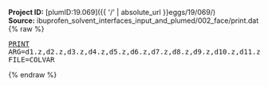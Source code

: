 **Project ID:** [plumID:19.069]({{ '/' | absolute_url }}eggs/19/069/)  
**Source:** ibuprofen_solvent_interfaces_input_and_plumed/002_face/print.dat  
{% raw %}<pre>
<a href="https://plumed.github.io/doc-master/user-doc/html/_p_r_i_n_t.html">PRINT</a> ARG=d1.z,d2.z,d3.z,d4.z,d5.z,d6.z,d7.z,d8.z,d9.z,d10.z,d11.z,d12.z,d13.z,d14.z,d15.z,d16.z,d17.z,d18.z,d19.z,d20.z,d21.z,d22.z,d23.z,d24.z,d25.z,d26.z,d27.z,d28.z,d29.z,d30.z,d31.z,d32.z,d33.z,d34.z,d35.z,d36.z,d37.z,d38.z,d39.z,d40.z,d41.z,d42.z,d43.z,d44.z,d45.z,d46.z,d47.z,d48.z,d49.z,d50.z,d51.z,d52.z,d53.z,d54.z,d55.z,d56.z,d57.z,d58.z,d59.z,d60.z,d61.z,d62.z,d63.z,d64.z,d65.z,d66.z,d67.z,d68.z,d69.z,d70.z,d71.z,d72.z,d73.z,d74.z,d75.z,d76.z,d77.z,d78.z,d79.z,d80.z,d81.z,d82.z,d83.z,d84.z,d85.z,d86.z,d87.z,d88.z,d89.z,d90.z,d91.z,d92.z,d93.z,d94.z,d95.z,d96.z,d97.z,d98.z,d99.z,d100.z,d101.z,d102.z,d103.z,d104.z,d105.z,d106.z,d107.z,d108.z,d109.z,d110.z,d111.z,d112.z,d113.z,d114.z,d115.z,d116.z,d117.z,d118.z,d119.z,d120.z,d121.z,d122.z,d123.z,d124.z,d125.z,d126.z,d127.z,d128.z,d129.z,d130.z,d131.z,d132.z,d133.z,d134.z,d135.z,d136.z,d137.z,d138.z,d139.z,d140.z,d141.z,d142.z,d143.z,d144.z,d145.z,d146.z,d147.z,d148.z,d149.z,d150.z,d151.z,d152.z,d153.z,d154.z,d155.z,d156.z,d157.z,d158.z,d159.z,d160.z,d161.z,d162.z,d163.z,d164.z,d165.z,d166.z,d167.z,d168.z,d169.z,d170.z,d171.z,d172.z,d173.z,d174.z,d175.z,d176.z,d177.z,d178.z,d179.z,d180.z,d181.z,d182.z,d183.z,d184.z,d185.z,d186.z,d187.z,d188.z,d189.z,d190.z,d191.z,d192.z,d193.z,d194.z,d195.z,d196.z,d197.z,d198.z,d199.z,d200.z,d201.z,d202.z,d203.z,d204.z,d205.z,d206.z,d207.z,d208.z,d209.z,d210.z,d211.z,d212.z,d213.z,d214.z,d215.z,d216.z,d217.z,d218.z,d219.z,d220.z,d221.z,d222.z,d223.z,d224.z,d225.z,d226.z,d227.z,d228.z,d229.z,d230.z,d231.z,d232.z,d233.z,d234.z,d235.z,d236.z,d237.z,d238.z,d239.z,d240.z,d241.z,d242.z,d243.z,d244.z,d245.z,d246.z,d247.z,d248.z,d249.z,d250.z,d251.z,d252.z,d253.z,d254.z,d255.z,d256.z,d257.z,d258.z,d259.z,d260.z,d261.z,d262.z,d263.z,d264.z,d265.z,d266.z,d267.z,d268.z,d269.z,d270.z,d271.z,d272.z,d273.z,d274.z,d275.z,d276.z,d277.z,d278.z,d279.z,d280.z,d281.z,d282.z,d283.z,d284.z,d285.z,d286.z,d287.z,d288.z,d289.z,d290.z,d291.z,d292.z,d293.z,d294.z,d295.z,d296.z,d297.z,d298.z,d299.z,d300.z,d301.z,d302.z,d303.z,d304.z,d305.z,d306.z,d307.z,d308.z,d309.z,d310.z,d311.z,d312.z,d313.z,d314.z,d315.z,d316.z,d317.z,d318.z,d319.z,d320.z,d321.z,d322.z,d323.z,d324.z,d325.z,d326.z,d327.z,d328.z,d329.z,d330.z,d331.z,d332.z,d333.z,d334.z,d335.z,d336.z,d337.z,d338.z,d339.z,d340.z,d341.z,d342.z,d343.z,d344.z,d345.z,d346.z,d347.z,d348.z,d349.z,d350.z,d351.z,d352.z,d353.z,d354.z,d355.z,d356.z,d357.z,d358.z,d359.z,d360.z,d361.z,d362.z,d363.z,d364.z,d365.z,d366.z,d367.z,d368.z,d369.z,d370.z,d371.z,d372.z,d373.z,d374.z,d375.z,d376.z,d377.z,d378.z,d379.z,d380.z,d381.z,d382.z,d383.z,d384.z,d385.z,d386.z,d387.z,d388.z,d389.z,d390.z,d391.z,d392.z,d393.z,d394.z,d395.z,d396.z,d397.z,d398.z,d399.z,d400.z,d401.z,d402.z,d403.z,d404.z,d405.z,d406.z,d407.z,d408.z,d409.z,d410.z,d411.z,d412.z,d413.z,d414.z,d415.z,d416.z,d417.z,d418.z,d419.z,d420.z,d421.z,d422.z,d423.z,d424.z,d425.z,d426.z,d427.z,d428.z,d429.z,d430.z,d431.z,d432.z,d433.z,d434.z,d435.z,d436.z,d437.z,d438.z,d439.z,d440.z,d441.z,d442.z,d443.z,d444.z,d445.z,d446.z,d447.z,d448.z,d449.z,d450.z,d451.z,d452.z,d453.z,d454.z,d455.z,d456.z,d457.z,d458.z,d459.z,d460.z,d461.z,d462.z,d463.z,d464.z,d465.z,d466.z,d467.z,d468.z,d469.z,d470.z,d471.z,d472.z,d473.z,d474.z,d475.z,d476.z,d477.z,d478.z,d479.z,d480.z,d481.z,d482.z,d483.z,d484.z,d485.z,d486.z,d487.z,d488.z,d489.z,d490.z,d491.z,d492.z,d493.z,d494.z,d495.z,d496.z,d497.z,d498.z,d499.z,d500.z,d501.z,d502.z,d503.z,d504.z,d505.z,d506.z,d507.z,d508.z,d509.z,d510.z,d511.z,d512.z,d513.z,d514.z,d515.z,d516.z,d517.z,d518.z,d519.z,d520.z,d521.z,d522.z,d523.z,d524.z,d525.z,d526.z,d527.z,d528.z,d529.z,d530.z,d531.z,d532.z,d533.z,d534.z,d535.z,d536.z,d537.z,d538.z,d539.z,d540.z,d541.z,d542.z,d543.z,d544.z,d545.z,d546.z,d547.z,d548.z,d549.z,d550.z,d551.z,d552.z,d553.z,d554.z,d555.z,d556.z,d557.z,d558.z,d559.z,d560.z,d561.z,d562.z,d563.z,d564.z,d565.z,d566.z,d567.z,d568.z,d569.z,d570.z,d571.z,d572.z,d573.z,d574.z,d575.z,d576.z,d577.z,d578.z,d579.z,d580.z,d581.z,d582.z,d583.z,d584.z,d585.z,d586.z,d587.z,d588.z,d589.z,d590.z,d591.z,d592.z,d593.z,d594.z,d595.z,d596.z,d597.z,d598.z,d599.z,d600.z,d601.z,d602.z,d603.z,d604.z,d605.z,d606.z,d607.z,d608.z,d609.z,d610.z,d611.z,d612.z,d613.z,d614.z,d615.z,d616.z,d617.z,d618.z,d619.z,d620.z,d621.z,d622.z,d623.z,d624.z,d625.z,d626.z,d627.z,d628.z,d629.z,d630.z,d631.z,d632.z,d633.z,d634.z,d635.z,d636.z,d637.z,d638.z,d639.z,d640.z,d641.z,d642.z,d643.z,d644.z,d645.z,d646.z,d647.z,d648.z,d649.z,d650.z,d651.z,d652.z,d653.z,d654.z,d655.z,d656.z,d657.z,d658.z,d659.z,d660.z,d661.z,d662.z,d663.z,d664.z,d665.z,d666.z,d667.z,d668.z,d669.z,d670.z,d671.z,d672.z,d673.z,d674.z,d675.z,d676.z,d677.z,d678.z,d679.z,d680.z,d681.z,d682.z,d683.z,d684.z,d685.z,d686.z,d687.z,d688.z,d689.z,d690.z,d691.z,d692.z,d693.z,d694.z,d695.z,d696.z,d697.z,d698.z,d699.z,d700.z,d701.z,d702.z,d703.z,d704.z,d705.z,d706.z,d707.z,d708.z,d709.z,d710.z,d711.z,d712.z,d713.z,d714.z,d715.z,d716.z,d717.z,d718.z,d719.z,d720.z,d721.z,d722.z,d723.z,d724.z,d725.z,d726.z,d727.z,d728.z,d729.z,d730.z,d731.z,d732.z,d733.z,d734.z,d735.z,d736.z,d737.z,d738.z,d739.z,d740.z,d741.z,d742.z,d743.z,d744.z,d745.z,d746.z,d747.z,d748.z,d749.z,d750.z,d751.z,d752.z,d753.z,d754.z,d755.z,d756.z,d757.z,d758.z,d759.z,d760.z,d761.z,d762.z,d763.z,d764.z,d765.z,d766.z,d767.z,d768.z,d769.z,d770.z,d771.z,d772.z,d773.z,d774.z,d775.z,d776.z,d777.z,d778.z,d779.z,d780.z,d781.z,d782.z,d783.z,d784.z,d785.z,d786.z,d787.z,d788.z,d789.z,d790.z,d791.z,d792.z,d793.z,d794.z,d795.z,d796.z,d797.z,d798.z,d799.z,d800.z,d801.z,d802.z,d803.z,d804.z,d805.z,d806.z,d807.z,d808.z,d809.z,d810.z,d811.z,d812.z,d813.z,d814.z,d815.z,d816.z,d817.z,d818.z,d819.z,d820.z,d821.z,d822.z,d823.z,d824.z,d825.z,d826.z,d827.z,d828.z,d829.z,d830.z,d831.z,d832.z,d833.z,d834.z,d835.z,d836.z,d837.z,d838.z,d839.z,d840.z,d841.z,d842.z,d843.z,d844.z,d845.z,d846.z,d847.z,d848.z,d849.z,d850.z,d851.z,d852.z,d853.z,d854.z,d855.z,d856.z,d857.z,d858.z,d859.z,d860.z,d861.z,d862.z,d863.z,d864.z,d865.z,d866.z,d867.z,d868.z,d869.z,d870.z,d871.z,d872.z,d873.z,d874.z,d875.z,d876.z,d877.z,d878.z,d879.z,d880.z,d881.z,d882.z,d883.z,d884.z,d885.z,d886.z,d887.z,d888.z,d889.z,d890.z,d891.z,d892.z,d893.z,d894.z,d895.z,d896.z,d897.z,d898.z,d899.z,d900.z,d901.z,d902.z,d903.z,d904.z,d905.z,d906.z,d907.z,d908.z,d909.z,d910.z,d911.z,d912.z,d913.z,d914.z,d915.z,d916.z,d917.z,d918.z,d919.z,d920.z,d921.z,d922.z,d923.z,d924.z,d925.z,d926.z,d927.z,d928.z,d929.z,d930.z,d931.z,d932.z,d933.z,d934.z,d935.z,d936.z,d937.z,d938.z,d939.z,d940.z,d941.z,d942.z,d943.z,d944.z,d945.z,d946.z,d947.z,d948.z,d949.z,d950.z,d951.z,d952.z,d953.z,d954.z,d955.z,d956.z,d957.z,d958.z,d959.z,d960.z,d961.z,d962.z,d963.z,d964.z,d965.z,d966.z,d967.z,d968.z,d969.z,d970.z,d971.z,d972.z,d973.z,d974.z,d975.z,d976.z,d977.z,d978.z,d979.z,d980.z,d981.z,d982.z,d983.z,d984.z,d985.z,d986.z,d987.z,d988.z,d989.z,d990.z,d991.z,d992.z,d993.z,d994.z,d995.z,d996.z,d997.z,d998.z,d999.z,d1000.z,d1001.z,d1002.z,d1003.z,d1004.z,d1005.z,d1006.z,d1007.z,d1008.z,d1009.z,d1010.z,d1011.z,d1012.z,d1013.z,d1014.z,d1015.z,d1016.z,d1017.z,d1018.z,d1019.z,d1020.z,d1021.z,d1022.z,d1023.z,d1024.z,d1025.z,d1026.z,d1027.z,d1028.z,d1029.z,d1030.z,d1031.z,d1032.z,d1033.z,d1034.z,d1035.z,d1036.z,d1037.z,d1038.z,d1039.z,d1040.z,d1041.z,d1042.z,d1043.z,d1044.z,d1045.z,d1046.z,d1047.z,d1048.z,d1049.z,d1050.z,d1051.z,d1052.z,d1053.z,d1054.z,d1055.z,d1056.z,d1057.z,d1058.z,d1059.z,d1060.z,d1061.z,d1062.z,d1063.z,d1064.z,d1065.z,d1066.z,d1067.z,d1068.z,d1069.z,d1070.z,d1071.z,d1072.z,d1073.z,d1074.z,d1075.z,d1076.z,d1077.z,d1078.z,d1079.z,d1080.z,d1081.z,d1082.z,d1083.z,d1084.z,d1085.z,d1086.z,d1087.z,d1088.z,d1089.z,d1090.z,d1091.z,d1092.z,d1093.z,d1094.z,d1095.z,d1096.z,d1097.z,d1098.z,d1099.z,d1100.z,d1101.z,d1102.z,d1103.z,d1104.z,d1105.z,d1106.z,d1107.z,d1108.z,d1109.z,d1110.z,d1111.z,d1112.z,d1113.z,d1114.z,d1115.z,d1116.z,d1117.z,d1118.z,d1119.z,d1120.z,d1121.z,d1122.z,d1123.z,d1124.z,d1125.z,d1126.z,d1127.z,d1128.z,d1129.z,d1130.z,d1131.z,d1132.z,d1133.z,d1134.z,d1135.z,d1136.z,d1137.z,d1138.z,d1139.z,d1140.z,d1141.z,d1142.z,d1143.z,d1144.z,d1145.z,d1146.z,d1147.z,d1148.z,d1149.z,d1150.z,d1151.z,d1152.z,d1153.z,d1154.z,d1155.z,d1156.z,d1157.z,d1158.z,d1159.z,d1160.z,d1161.z,d1162.z,d1163.z,d1164.z,d1165.z,d1166.z,d1167.z,d1168.z,d1169.z,d1170.z,d1171.z,d1172.z,d1173.z,d1174.z,d1175.z,d1176.z,d1177.z,d1178.z,d1179.z,d1180.z,d1181.z,d1182.z,d1183.z,d1184.z,d1185.z,d1186.z,d1187.z,d1188.z,d1189.z,d1190.z,d1191.z,d1192.z,d1193.z,d1194.z,d1195.z,d1196.z,d1197.z,d1198.z,d1199.z,d1200.z,d1201.z,d1202.z,d1203.z,d1204.z,d1205.z,d1206.z,d1207.z,d1208.z,d1209.z,d1210.z,d1211.z,d1212.z,d1213.z,d1214.z,d1215.z,d1216.z,d1217.z,d1218.z,d1219.z,d1220.z,d1221.z,d1222.z,d1223.z,d1224.z,d1225.z,d1226.z,d1227.z,d1228.z,d1229.z,d1230.z,d1231.z,d1232.z,d1233.z,d1234.z,d1235.z,d1236.z,d1237.z,d1238.z,d1239.z,d1240.z,d1241.z,d1242.z,d1243.z,d1244.z,d1245.z,d1246.z,d1247.z,d1248.z,d1249.z,d1250.z,d1251.z,d1252.z,d1253.z,d1254.z,d1255.z,d1256.z,d1257.z,d1258.z,d1259.z,d1260.z,d1261.z,d1262.z,d1263.z,d1264.z,d1265.z,d1266.z,d1267.z,d1268.z,d1269.z,d1270.z,d1271.z,d1272.z,d1273.z,d1274.z,d1275.z,d1276.z,d1277.z,d1278.z,d1279.z,d1280.z,d1281.z,d1282.z,d1283.z,d1284.z,d1285.z,d1286.z,d1287.z,d1288.z,d1289.z,d1290.z,d1291.z,d1292.z,d1293.z,d1294.z,d1295.z,d1296.z,d1297.z,d1298.z,d1299.z,d1300.z,d1301.z,d1302.z,d1303.z,d1304.z,d1305.z,d1306.z,d1307.z,d1308.z,d1309.z,d1310.z,d1311.z,d1312.z,d1313.z,d1314.z,d1315.z,d1316.z,d1317.z,d1318.z,d1319.z,d1320.z,d1321.z,d1322.z,d1323.z,d1324.z,d1325.z,d1326.z,d1327.z,d1328.z,d1329.z,d1330.z,d1331.z,d1332.z,d1333.z,d1334.z,d1335.z,d1336.z,d1337.z,d1338.z,d1339.z,d1340.z,d1341.z,d1342.z,d1343.z,d1344.z,d1345.z,d1346.z,d1347.z,d1348.z,d1349.z,d1350.z,d1351.z,d1352.z,d1353.z,d1354.z,d1355.z,d1356.z,d1357.z,d1358.z,d1359.z,d1360.z,d1361.z,d1362.z,d1363.z,d1364.z,d1365.z,d1366.z,d1367.z,d1368.z,d1369.z,d1370.z,d1371.z,d1372.z,d1373.z,d1374.z,d1375.z,d1376.z,d1377.z,d1378.z,d1379.z,d1380.z,d1381.z,d1382.z,d1383.z,d1384.z,d1385.z,d1386.z,d1387.z,d1388.z,d1389.z,d1390.z,d1391.z,d1392.z,d1393.z,d1394.z,d1395.z,d1396.z,d1397.z,d1398.z,d1399.z,d1400.z,d1401.z,d1402.z,d1403.z,d1404.z,d1405.z,d1406.z,d1407.z,d1408.z,d1409.z,d1410.z,d1411.z,d1412.z,d1413.z,d1414.z,d1415.z,d1416.z,d1417.z,d1418.z,d1419.z,d1420.z,d1421.z,d1422.z,d1423.z,d1424.z,d1425.z,d1426.z,d1427.z,d1428.z,d1429.z,d1430.z,d1431.z,d1432.z,d1433.z,d1434.z,d1435.z,d1436.z,d1437.z,d1438.z,d1439.z,d1440.z,d1441.z,d1442.z,d1443.z,d1444.z,d1445.z,d1446.z,d1447.z,d1448.z,d1449.z,d1450.z,d1451.z,d1452.z,d1453.z,d1454.z,d1455.z,d1456.z,d1457.z,d1458.z,d1459.z,d1460.z,d1461.z,d1462.z,d1463.z,d1464.z,d1465.z,d1466.z,d1467.z,d1468.z,d1469.z,d1470.z,d1471.z,d1472.z,d1473.z,d1474.z,d1475.z,d1476.z,d1477.z,d1478.z,d1479.z,d1480.z,d1481.z,d1482.z,d1483.z,d1484.z,d1485.z,d1486.z,d1487.z,d1488.z,d1489.z,d1490.z,d1491.z,d1492.z,d1493.z,d1494.z,d1495.z,d1496.z,d1497.z,d1498.z,d1499.z,d1500.z,d1501.z,d1502.z,d1503.z,d1504.z,d1505.z,d1506.z,d1507.z,d1508.z,d1509.z,d1510.z,d1511.z,d1512.z,d1513.z,d1514.z,d1515.z,d1516.z,d1517.z,d1518.z,d1519.z,d1520.z,d1521.z,d1522.z,d1523.z,d1524.z,d1525.z,d1526.z,d1527.z,d1528.z,d1529.z,d1530.z,d1531.z,d1532.z,d1533.z,d1534.z,d1535.z,d1536.z,d1537.z,d1538.z,d1539.z,d1540.z,d1541.z,d1542.z,d1543.z,d1544.z,d1545.z,d1546.z,d1547.z,d1548.z,d1549.z,d1550.z,d1551.z,d1552.z,d1553.z,d1554.z,d1555.z,d1556.z,d1557.z,d1558.z,d1559.z,d1560.z,d1561.z,d1562.z,d1563.z,d1564.z,d1565.z,d1566.z,d1567.z,d1568.z,d1569.z,d1570.z,d1571.z,d1572.z,d1573.z,d1574.z,d1575.z,d1576.z,d1577.z,d1578.z,d1579.z,d1580.z,d1581.z,d1582.z,d1583.z,d1584.z,d1585.z,d1586.z,d1587.z,d1588.z,d1589.z,d1590.z,d1591.z,d1592.z,d1593.z,d1594.z,d1595.z,d1596.z,d1597.z,d1598.z,d1599.z,d1600.z,d1601.z,d1602.z,d1603.z,d1604.z,d1605.z,d1606.z,d1607.z,d1608.z,d1609.z,d1610.z,d1611.z,d1612.z,d1613.z,d1614.z,d1615.z,d1616.z,d1617.z,d1618.z,d1619.z,d1620.z,d1621.z,d1622.z,d1623.z,d1624.z,d1625.z,d1626.z,d1627.z,d1628.z,d1629.z,d1630.z,d1631.z,d1632.z,d1633.z,d1634.z,d1635.z,d1636.z,d1637.z,d1638.z,d1639.z,d1640.z,d1641.z,d1642.z,d1643.z,d1644.z,d1645.z,d1646.z,d1647.z,d1648.z,d1649.z,d1650.z,d1651.z,d1652.z,d1653.z,d1654.z,d1655.z,d1656.z,d1657.z,d1658.z,d1659.z,d1660.z,d1661.z,d1662.z,d1663.z,d1664.z,d1665.z,d1666.z,d1667.z,d1668.z,d1669.z,d1670.z,d1671.z,d1672.z,d1673.z,d1674.z,d1675.z,d1676.z,d1677.z,d1678.z,d1679.z,d1680.z,d1681.z,d1682.z,d1683.z,d1684.z,d1685.z,d1686.z,d1687.z,d1688.z,d1689.z,d1690.z,d1691.z,d1692.z,d1693.z,d1694.z,d1695.z,d1696.z,d1697.z,d1698.z,d1699.z,d1700.z,d1701.z,d1702.z,d1703.z,d1704.z,d1705.z,d1706.z,d1707.z,d1708.z,d1709.z,d1710.z,d1711.z,d1712.z,d1713.z,d1714.z,d1715.z,d1716.z,d1717.z,d1718.z,d1719.z,d1720.z,d1721.z,d1722.z,d1723.z,d1724.z,d1725.z,d1726.z,d1727.z,d1728.z,d1729.z,d1730.z,d1731.z,d1732.z,d1733.z,d1734.z,d1735.z,d1736.z,d1737.z,d1738.z,d1739.z,d1740.z,d1741.z,d1742.z,d1743.z,d1744.z,d1745.z,d1746.z,d1747.z,d1748.z,d1749.z,d1750.z,d1751.z,d1752.z,d1753.z,d1754.z,d1755.z,d1756.z,d1757.z,d1758.z,d1759.z,d1760.z,d1761.z,d1762.z,d1763.z,d1764.z,d1765.z,d1766.z,d1767.z,d1768.z,d1769.z,d1770.z,d1771.z,d1772.z,d1773.z,d1774.z,d1775.z,d1776.z,d1777.z,d1778.z,d1779.z,d1780.z,d1781.z,d1782.z,d1783.z,d1784.z,d1785.z,d1786.z,d1787.z,d1788.z,d1789.z,d1790.z,d1791.z,d1792.z,d1793.z,d1794.z,d1795.z,d1796.z,d1797.z,d1798.z,d1799.z,d1800.z,d1801.z,d1802.z,d1803.z,d1804.z,d1805.z,d1806.z,d1807.z,d1808.z,d1809.z,d1810.z,d1811.z,d1812.z,d1813.z,d1814.z,d1815.z,d1816.z,d1817.z,d1818.z,d1819.z,d1820.z,d1821.z,d1822.z,d1823.z,d1824.z,d1825.z,d1826.z,d1827.z,d1828.z,d1829.z,d1830.z,d1831.z,d1832.z,d1833.z,d1834.z,d1835.z,d1836.z,d1837.z,d1838.z,d1839.z,d1840.z,d1841.z,d1842.z,d1843.z,d1844.z,d1845.z,d1846.z,d1847.z,d1848.z,d1849.z,d1850.z,d1851.z,d1852.z,d1853.z,d1854.z,d1855.z,d1856.z FILE=COLVAR
</pre>{% endraw %}
